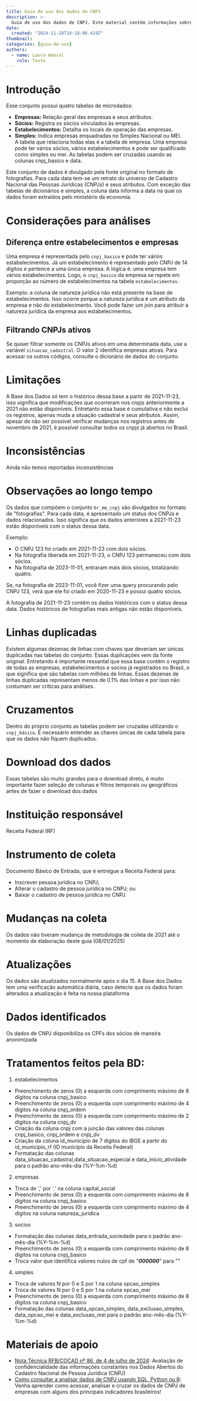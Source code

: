 ```yaml
---
title: Guia de uso dos dados de CNPJ
description: >-
  Guia de uso dos dados de CNPJ. Este material contém informações sobre as variáveis mais importantes, perguntas frequentes e exemplos de uso do conjunto da RAIS 
date:
  created: "2024-11-28T18:18:06.419Z"
thumbnail: 
categories: [guia-de-uso]
authors:
  - name: Laura Amaral
    role: Texto
---
```

# Introdução 
Esse conjunto possui quatro tabelas de microdados:  
- **Empresas:** Relação geral das empresas e seus atributos.  
- **Sócios:** Registra os sócios vinculados às empresas.  
- **Estabelecimentos:** Detalha os locais de operação das empresas.  
- **Simples:** Indica empresas enquadradas no Simples Nacional ou MEI.  
A tabela que relaciona todas elas é a tabela de empresa. Uma empresa pode ter vários sócios, vários estabelecimentos e pode ser qualificado como simples ou mei. As tabelas podem ser cruzadas usando as colunas cnpj_basico e data. 

Este conjunto de dados é divulgado pela fonte original no formato de fotografias. Para cada data tem-se um retrato do universo de Cadastro Nacional das Pessoas Jurídicas (CNPJs) e seus atributos. Com exceção das tabelas de dicionários e simples, a coluna data informa a data na qual os dados foram extraídos pelo ministério da economia. 

# Considerações para análises
## Diferença entre estabelecimentos e empresas
Uma empresa é representada pelo `cnpj_basico` e pode ter vários estabelecimentos. Já um estabelecimento é representado pelo CNPJ de 14 dígitos e pertence a uma única empresa. A lógica é: uma empresa tem vários estabelecimentos. Logo, o `cnpj_basico` da empresa se repete em proporção ao número de estabelecimentos na tabela `estabelecimentos`.  

Exemplo: a coluna de natureza jurídica não está presente na base de estabelecimentos. Isso ocorre porque a natureza jurídica é um atributo da empresa e não do estabelecimento. Você pode fazer um join para atribuir a natureza jurídica da empresa aos estabelecimentos.

## Filtrando CNPJs ativos
Se quiser filtrar somente os CNPJs ativos em uma determinada data, use a variável `situacao_cadastral`. O valor 2 identifica empresas ativas. Para acessar os outros códigos, consulte o dicionário de dados do conjunto.  

# Limitações
A Base dos Dados só tem o histórico dessa base a partir de 2021-11-23, isso significa que modificações que ocorreram nos cnpjs anteriormente a 2021 não estão disponíveis. Entretanto essa base é cumulativa e não exclui os registros, apenas muda a situação cadastral e seus atributos. Assim, apesar de não ser possível verificar mudanças nos registros antes de novembro de 2021, é possível consultar todos os cnpjs já abertos no Brasil.

# Inconsistências
Ainda não temos reportadas inconsistências

# Observações ao longo tempo
Os dados que compõem o conjunto `br_me_cnpj` são divulgados no formato de "fotografias". Para cada data, é apresentado um status dos CNPJs e dados relacionados. Isso significa que os dados anteriores a 2021-11-23 estão disponíveis com o status dessa data.  

Exemplo:  
- O CNPJ 123 foi criado em 2021-11-23 com dois sócios.  
- Na fotografia liberada em 2021-11-23, o CNPJ 123 permaneceu com dois sócios.  
- Na fotografia de 2023-11-01, entraram mais dois sócios, totalizando quatro.  

Se, na fotografia de 2023-11-01, você fizer uma query procurando pelo CNPJ 123, verá que ele foi criado em 2020-11-23 e possui quatro sócios.  

A fotografia de 2021-11-23 contém os dados históricos com o status dessa data. Dados históricos de fotografias mais antigas não estão disponíveis.  

# Linhas duplicadas
Existem algumas dezenas de linhas com chaves que deveriam ser únicas duplicadas nas tabelas do conjunto. Essas duplicações vem da fonte original. Entretando é importante ressantal que essa base contém o registro de todas as empresas, estabelecimentos e socios já registrados no Brasil, o que significa que são tabelas com milhões de linhas. Essas dezenas de linhas duplicadas representam menos de 0.1% das linhas e por isso não costumam ser críticas para análises. 

# Cruzamentos
Dentro do próprio conjunto as tabelas podem ser cruzadas utilizando o `cnpj_básico`. É necessário entender as chaves únicas de cada tabela para que os dados não fiquem duplicados.

# Download dos dados
Essas tabelas são muito grandes para o download direto, é muito importante fazer seleção de colunas e filtros temporais ou geográficos antes de fazer o download dos dados

# Instituição responsável
Receita Federal (RF)

# Instrumento de coleta
Documento Básico de Entrada, que é entregue a Receita Federal para: 
* Inscrever pessoa jurídica no CNPJ;
* Alterar o cadastro de pessoa jurídica no CNPJ; ou
* Baixar o cadastro de pessoa jurídica no CNPJ.
  
# Mudanças na coleta
Os dados não tiveram mudança de metodologia de coleta de 2021 até o momento de elaboração deste guia (08/01/2025)

# Atualizações
Os dados são atualizados normalmente após o dia 15. A Base dos Dados tem uma verificação automática diária, caso detecte que os dados foram alterados a atualização é feita na nossa plataforma

# Dados identificados
Os dados de CNPJ disponibiliza os CPFs dos sócios de maneira anonimizada 

# Tratamentos feitos pela BD:
1. estabelecimentos
* Preenchimento de zeros (0) a esquerda com comprimento máximo de 8 dígitos na coluna cnpj_basico
* Preenchimento de zeros (0) a esquerda com comprimento máximo de 4 dígitos na coluna cnpj_ordem
* Preenchimento de zeros (0) a esquerda com comprimento máximo de 2 dígitos na coluna cnpj_dv
* Criação da coluna cnpj com a junção das valores das colunas cnpj_basico, cnpj_ordem e cnpj_dv
* Criação da coluna id_municipio de 7 dígitos do IBGE a partir do id_municipio_rf (ID município da Receita Federal)
* Formatação das colunas data_situacao_cadastral,data_situacao_especial e data_inicio_atividade para o padrão ano-mês-dia (%Y-%m-%d)

2. empresas
* Troca de ',' por '.' na coluna capital_social
* Preenchimento de zeros (0) a esquerda com comprimento máximo de 8 dígitos na coluna cnpj_basico
* Preenchimento de zeros (0) a esquerda com comprimento máximo de 4 dígitos na coluna natureza_juridica

3. socios
* Formatação das colunas data_entrada_sociedade para o padrão ano-mês-dia (%Y-%m-%d)
* Preenchimento de zeros (0) a esquerda com comprimento máximo de 8 dígitos na coluna cnpj_basico
* Troca valor que identifica valores nulos de cpf de "***000000***" para ""

4. simples
* Troca de valores N por 0 e S por 1 na coluna opcao_simples
* Troca de valores N por 0 e S por 1 na coluna opcao_mei
* Preenchimento de zeros (0) a esquerda com comprimento máximo de 8 dígitos na coluna cnpj_basico
* Formatação das colunas data_opcao_simples, data_exclusao_simples, data_opcao_mei e data_exclusao_mei para o padrão ano-mês-dia (%Y-%m-%d)

# Materiais de apoio
* [Nota Técnica RFB/COCAD nº 86, de 4 de julho de 2024](https://www.gov.br/receitafederal/dados/nota-cocad-rfb-86-2024.pdf/): Avaliação de confidencialidade das informações constantes nos Dados Abertos do Cadastro Nacional de Pessoa Jurídica (CNPJ)
* [Como consultar a analisar dados de CNPJ usando SQL, Python ou R](https://www.youtube.com/watch?v=WQruVEizTlc&t=1782s): Venha aprender como acessar, analisar e cruzar os dados de CNPJ de empresas com alguns dos principais indicadores brasileiros!



